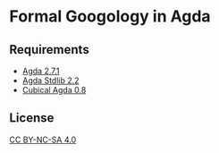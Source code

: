 # Formal Googology in Agda

## Requirements

- [Agda 2.7.1](https://github.com/agda/agda/releases/tag/v2.7.1)
- [Agda Stdlib 2.2](https://github.com/agda/agda-stdlib/releases/tag/v2.2)
- [Cubical Agda 0.8](https://github.com/agda/cubical/releases/tag/v0.8)

## License

[CC BY-NC-SA 4.0](https://creativecommons.org/licenses/by-nc-sa/4.0/deed.en)
